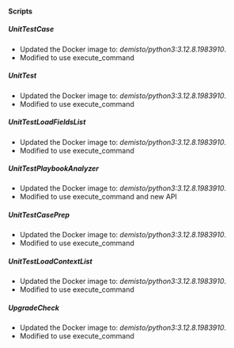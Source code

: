 
#### Scripts

##### UnitTestCase
- Updated the Docker image to: *demisto/python3:3.12.8.1983910*.
- Modified to use execute_command

##### UnitTest
- Updated the Docker image to: *demisto/python3:3.12.8.1983910*.
- Modified to use execute_command

##### UnitTestLoadFieldsList
- Updated the Docker image to: *demisto/python3:3.12.8.1983910*.
- Modified to use execute_command

##### UnitTestPlaybookAnalyzer
- Updated the Docker image to: *demisto/python3:3.12.8.1983910*.
- Modified to use execute_command and new API

##### UnitTestCasePrep
- Updated the Docker image to: *demisto/python3:3.12.8.1983910*.
- Modified to use execute_command

##### UnitTestLoadContextList
- Updated the Docker image to: *demisto/python3:3.12.8.1983910*.
- Modified to use execute_command

##### UpgradeCheck
- Updated the Docker image to: *demisto/python3:3.12.8.1983910*.
- Modified to use execute_command
